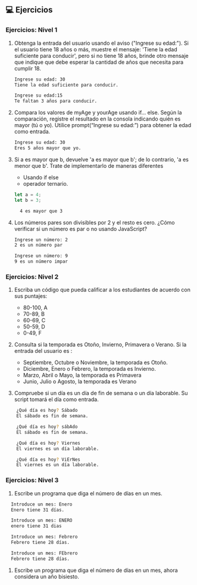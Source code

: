## 💻 Ejercicios

### Ejercicios: Nivel 1

1. Obtenga la entrada del usuario usando el aviso ("Ingrese su edad:"). Si el usuario tiene 18 años o más, muestre el mensaje: 'Tiene la edad suficiente para conducir', pero si no tiene 18 años, brinde otro mensaje que indique que debe esperar la cantidad de años que necesita para cumplir 18.

   ```sh
   Ingrese su edad: 30
   Tiene la edad suficiente para conducir.

   Ingrese su edad:15
   Te faltan 3 años para conducir.
   ```

1. Compara los valores de myAge y yourAge usando if... else. Según la comparación, registre el resultado en la consola indicando quién es mayor (tú o yo). Utilice prompt(“Ingrese su edad:”) para obtener la edad como entrada.

   ```sh
   Ingrese su edad: 30
   Eres 5 años mayor que yo.
   ```

1. Si a es mayor que b, devuelve 'a es mayor que b'; de lo contrario, 'a es menor que b'. Trate de implementarlo de maneras diferentes

   - Usando if else
   - operador ternario.

   ```js
   let a = 4;
   let b = 3;
   ```

   ```sh
     4 es mayor que 3
   ```

1. Los números pares son divisibles por 2 y el resto es cero. ¿Cómo verificar si un número es par o no usando JavaScript?

   ```sh
   Ingrese un número: 2
   2 es un número par

   Ingrese un número: 9
   9 es un número impar
   ```

### Ejercicios: Nivel 2

1. Escriba un código que pueda calificar a los estudiantes de acuerdo con sus puntajes:
   - 80-100, A
   - 70-89, B
   - 60-69, C
   - 50-59, D
   - 0-49, F
1. Consulta si la temporada es Otoño, Invierno, Primavera o Verano.
   Si la entrada del usuario es :

   - Septiembre, Octubre o Noviembre, la temporada es Otoño.
   - Diciembre, Enero o Febrero, la temporada es Invierno.
   - Marzo, Abril o Mayo, la temporada es Primavera
   - Junio, Julio o Agosto, la temporada es Verano

1. Compruebe si un día es un día de fin de semana o un día laborable. Su script tomará el día como entrada.

```sh
    ¿Qué día es hoy? Sábado
    El sábado es fin de semana.

    ¿Qué día es hoy? sábAdo
    El sábado es fin de semana.

    ¿Qué día es hoy? Viernes
    El viernes es un día laborable.

    ¿Qué día es hoy? ViErNes
    El viernes es un día laborable.
```

### Ejercicios: Nivel 3

1. Escribe un programa que diga el número de días en un mes.

```sh
  Introduce un mes: Enero
  Enero tiene 31 días.

  Introduce un mes: ENERO
  enero tiene 31 dias

  Introduce un mes: Febrero
  Febrero tiene 28 días.

  Introduce un mes: FEbrero
  Febrero tiene 28 días.
```

1. Escribe un programa que diga el número de días en un mes, ahora considera un año bisiesto.